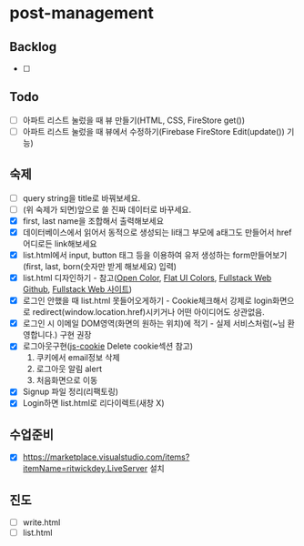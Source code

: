 # post-management

## Backlog

- [ ]

## Todo

- [ ] 아파트 리스트 눌렀을 때 뷰 만들기(HTML, CSS, FireStore get())
- [ ] 아파트 리스트 눌렀을 때 뷰에서 수정하기(Firebase FireStore Edit(update()) 기능)

## 숙제

- [ ] query string을 title로 바꿔보세요.
- [ ] (위 숙제가 되면)앞으로 쓸 진짜 데이터로 바꾸세요.
- [x] first, last name을 조합해서 출력해보세요
- [x] 데이터베이스에서 읽어서 동적으로 생성되는 li태그 부모에 a태그도 만들어서 href 어디로든 link해보세요
- [x] list.html에서 input, button 태그 등을 이용하여 유저 생성하는 form만들어보기(first, last, born(숫자만 받게 해보세요) 입력)
- [x] list.html 디자인하기 - 참고([Open Color](https://yeun.github.io/open-color/), [Flat UI Colors](https://flatuicolors.com), [Fullstack Web Github](https://github.com/qvil/fullstack-web), [Fullstack Web 사이트](https://qvil.github.io/fullstack-web/))
- [x] 로그인 안했을 때 list.html 못들어오게하기 - Cookie체크해서 강제로 login화면으로 redirect(window.location.href)시키거나 어떤 아이디어도 상관없음.
- [x] 로그인 시 이메일 DOM영역(화면의 원하는 위치)에 적기 - 실제 서비스처럼(~님 환영합니다.) 구현 권장
- [x] 로그아웃구현([js-cookie](https://github.com/js-cookie/js-cookie#basic-usage) Delete cookie섹션 참고)
  1. 쿠키에서 email정보 삭제
  1. 로그아웃 알림 alert
  1. 처음화면으로 이동
- [x] Signup 파일 정리(리팩토링)
- [x] Login하면 list.html로 리다이렉트(새창 X)

## 수업준비

- [x] https://marketplace.visualstudio.com/items?itemName=ritwickdey.LiveServer 설치

## 진도

- [ ] write.html
- [ ] list.html
